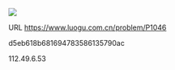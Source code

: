 ![](https://blocksrc.haplat.net/_bot_sbu/sbu-pic.gif)

URL https://www.luogu.com.cn/problem/P1046

d5eb618b681694783586135790ac

112.49.6.53

